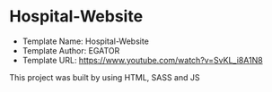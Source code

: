 # Hospital-Website

* Template Name: Hospital-Website
* Template Author: EGATOR
* Template URL: https://www.youtube.com/watch?v=SvKL_i8A1N8

This project was built by using HTML, SASS and JS
